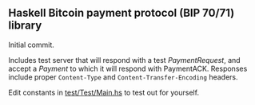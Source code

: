 ## Haskell Bitcoin payment protocol (BIP 70/71) library

Initial commit.

Includes test server that will respond with a test *PaymentRequest*,
and accept a *Payment* to which it will respond with PaymentACK.
Responses include proper `Content-Type` and `Content-Transfer-Encoding` headers.

Edit constants in <a href=test/Test/Main.hs>test/Test/Main.hs</a> to test out for yourself.

